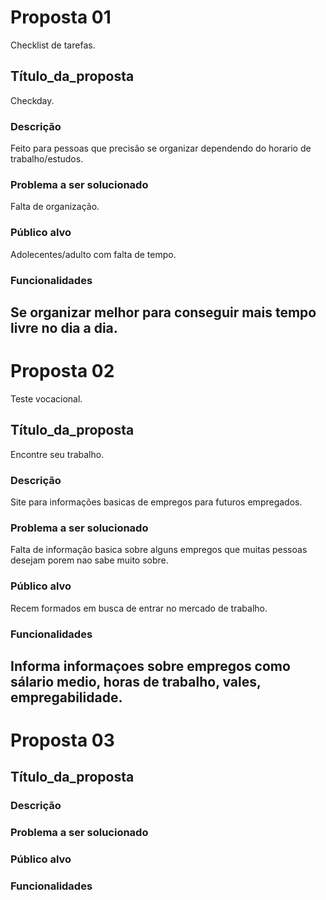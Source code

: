 # Proposta 01
Checklist de tarefas.
## Título_da_proposta
Checkday.
### Descrição
Feito para pessoas que precisão se organizar dependendo do horario de trabalho/estudos.
### Problema a ser solucionado
Falta de organização.
### Público alvo
Adolecentes/adulto com falta de tempo.
### Funcionalidades
Se organizar melhor para conseguir mais tempo livre no dia a dia.
---

# Proposta 02
Teste vocacional.
## Título_da_proposta
Encontre seu trabalho.
### Descrição
Site para informações basicas de empregos para futuros empregados.
### Problema a ser solucionado
Falta de informação basica sobre alguns empregos que muitas pessoas desejam porem nao sabe muito sobre.
### Público alvo
Recem formados em busca de entrar no mercado de trabalho.
### Funcionalidades
Informa informaçoes sobre empregos como sálario medio, horas de trabalho, vales, empregabilidade.
---

# Proposta 03

## Título_da_proposta

### Descrição

### Problema a ser solucionado

### Público alvo

### Funcionalidades
